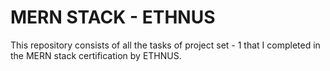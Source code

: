 # MERN STACK - ETHNUS

This repository consists of all the tasks of project set - 1 that I completed in the MERN stack certification by ETHNUS.
